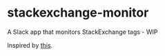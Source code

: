 # stackexchange-monitor
A Slack app that monitors StackExchange tags - WIP

Inspired by [this](https://github.com/dunglas/stack2slack).